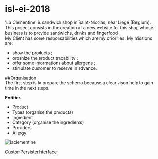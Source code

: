 # isl-ei-2018
'La Clementine' is sandwich shop in Saint-Nicolas, near Liege (Belgium).
This project consists in the creation of a new website for this shop whose business is to provide sandwichs, drinks and fingerfood.  
My Client has some responsabilities which are my priorities.  My missions are: 
* show the products ;
* organize the product tracability ;
* offer some informations about allergens ;
* stimulate customer to reserve in advance.  
  
##Organisation  
The first step is to prepare the schema because a clear vison help to gain time in the next steps.  

**Entities**
* Product
* Types (organise the products)
* Ingredient
* Category (organise the ingredients)
* Providers
* Allergy  

  
![laclementine](http://jphnovitz.be/_clem_stickers_01.png?raw=true)
  
[CustomPersisterInterface](/Doc/CustomPersister.md)  
